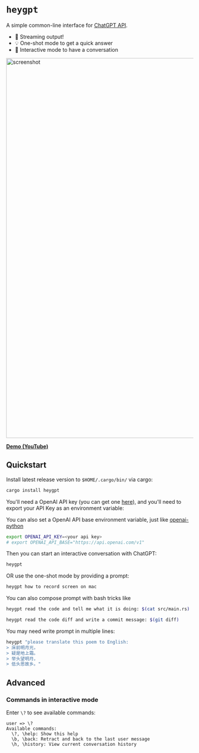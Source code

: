 # `heygpt`

A simple common-line interface for [ChatGPT API](https://platform.openai.com/docs/api-reference/chat/create).

- 🌟 Streaming output!
- 💡 One-shot mode to get a quick answer
- 🤖 Interactive mode to have a conversation

<img width="1022" alt="screenshot" src="https://user-images.githubusercontent.com/10192522/223295925-00eed881-cdfc-4f46-9510-1e0bd1c99e60.png">

**[Demo (YouTube)](https://youtu.be/Edqts2ff1Y0)**

## Quickstart

Install latest release version to `$HOME/.cargo/bin/` via cargo:

```bash
cargo install heygpt
```

You'll need a OpenAI API key (you can get one [here](https://platform.openai.com/account/api-keys)), and you'll need to export your API Key as an environment variable:

You can also set a OpenAI API base environment variable, just like [openai-python](https://github.com/openai/openai-python/blob/main/openai/__init__.py#L37)

```bash
export OPENAI_API_KEY=<your api key>
# export OPENAI_API_BASE="https://api.openai.com/v1"
```

Then you can start an interactive conversation with ChatGPT:

```bash
heygpt
```

OR use the one-shot mode by providing a prompt:

```bash
heygpt how to record screen on mac
```

You can also compose prompt with bash tricks like

```bash
heygpt read the code and tell me what it is doing: $(cat src/main.rs)
```

```bash
heygpt read the code diff and write a commit message: $(git diff)
```

You may need write prompt in multiple lines:

```bash
heygpt "please translate this poem to English:
> 床前明月光，
> 疑是地上霜。
> 举头望明月，
> 低头思故乡。"
```

## Advanced

### Commands in interactive mode

Enter `\?` to see available commands:

```
user => \?
Available commands:
  \?, \help: Show this help
  \b, \back: Retract and back to the last user message
  \h, \history: View current conversation history
```

